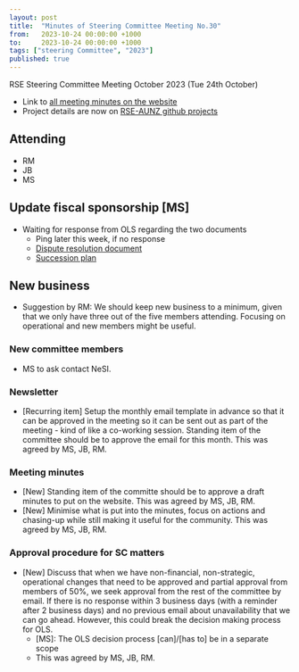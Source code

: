 ```yaml
---
layout: post
title:  "Minutes of Steering Committee Meeting No.30"
from:   2023-10-24 00:00:00 +1000    
to:     2023-10-24 00:00:00 +1000    
tags: ["steering Committee", "2023"]
published: true                     
---
```


RSE Steering Committee Meeting October 2023 (Tue 24th October)

- Link to [all meeting minutes on the website](https://rse-aunz.github.io/minutes/)
- Project details are now on [RSE-AUNZ github projects](https://github.com/orgs/rse-aunz/projects/)

## Attending
* RM
* JB
* MS

## Update fiscal sponsorship [MS]
* Waiting for response from OLS regarding the two documents
    * Ping later this week, if no response
    * [Dispute resolution document](https://hackmd.io/@manodeep/rse-aunz-dispute-resolution)
    * [Succession plan](https://hackmd.io/@manodeep/rse-aunz-succession-plan)

## New business
* Suggestion by RM: We should keep new business to a minimum, given that we only have three out of the five members attending. Focusing on operational and new members might be useful.

### New committee members 
* MS to ask contact NeSI.


### Newsletter
- [Recurring item] Setup the monthly email template in advance so that it can be approved in the meeting so it can be sent out as part of the meeting - kind of like a co-working session. Standing item of the committee should be to approve the email for this month. This was agreed by MS, JB, RM.

### Meeting minutes
- [New] Standing item of the committe should be to approve a draft minutes to put on the website. This was agreed by MS, JB, RM.
- [New] Minimise what is put into the minutes, focus on actions and chasing-up while still making it useful for the community. This was agreed by MS, JB, RM.

### Approval procedure for SC matters
- [New] Discuss that when we have non-financial, non-strategic, operational changes that need to be approved and partial approval from members of 50%, we seek approval from the rest of the committee by email. If there is no response within 3 business days (with a reminder after 2 business days) and no previous email about unavailability that we can go ahead. However, this could break the decision making process for OLS.
    - [MS]: The OLS decision process [can]/[has to] be in a separate scope
    - This was agreed by MS, JB, RM.

